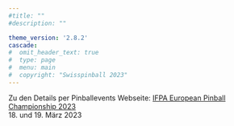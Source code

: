 ```yaml
---
#title: ""
#description: ""

theme_version: '2.8.2'
cascade:
#  omit_header_text: true
#  type: page
#  menu: main
#  copyright: "Swisspinball 2023"
---
```

Zu den Details per Pinballevents Webseite:
[IFPA European Pinball Championship 2023](https://www.pinballevents.de/ifpa-ch/ifpaepc/)  
18. und 19. März 2023
